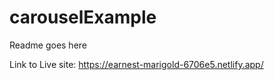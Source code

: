 # carouselExample
Readme goes here

Link to Live site: https://earnest-marigold-6706e5.netlify.app/
